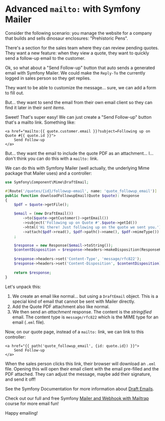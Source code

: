 # Advanced `mailto:` with Symfony Mailer

Consider the following scenario: you manage the website for a company that
builds and sells dinosaur enclosures: "Prehistoric Pens".

There's a section for the sales team where they can review pending
quotes. They want a new feature: when they view a quote, they want to
quickly send a follow-up email to the customer.

Ok, so what about a "Send Follow-up" button that auto sends a generated email with
Symfony Mailer. We could make the `Reply-To` the currently logged in sales person
so they get replies.

They want to be able to customize the message... sure, we can add a form to fill out.

But... they want to send the email from their own email client so they can find it later
in their *sent items*.

Sweet! That's super easy! We can just create a "Send Follow-up" button that's a mailto link.
Something like:

```twig
<a href="mailto:{{ quote.customer.email }}?subject=Following up on Quote #{{ quote.id }}">
    Send Follow-up
</a>
```

But... they want the email to include the quote PDF as an attachment... I... don't think you
can do this with a `mailto:` link.

We can do this with Symfony Mailer (well actually, the underlying Mime package that Mailer uses)
and a controller:

```php
use Symfony\Component\Mime\DraftEmail;

#[Route('/quotes/{id}/followup-email', name: 'quote_followup_email')]
public function downloadFollowupEmail(Quote $quote): Response
{
    $pdf = $quote->getFile();

    $email = (new DraftEmail())
        ->to($quote->getCustomer()->getEmail())
        ->subject('Following up on Quote #'.$quote->getId())
        ->html('Hi there! Just following up on the quote we sent you.')
        ->attach($pdf->read(), $pdf->path()->name(), $pdf->mimeType())
    ;

    $response = new Response($email->toString());
    $contentDisposition = $response->headers->makeDisposition(ResponseHeaderBag::DISPOSITION_ATTACHMENT, $quote->getId().'.eml');
    
    $response->headers->set('Content-Type', 'message/rfc822');
    $response->headers->set('Content-Disposition', $contentDisposition);
    
    return $response;
}
```

Let's unpack this:
1. We create an email like normal... but using a `DraftEmail` object. This
   is a special kind of email that cannot be sent with Mailer directly.
2. Add the Quote PDF attachment also like normal.
3. We then send an *attachment* response. The content is the *stringified*
   email. The content type is `message/rfc822` which is the MIME type for an email
   (`.eml` file).

Now, on our quote page, instead of a `mailto:` link, we can link to this controller:

```twig
<a href="{{ path('quote_followup_email', {id: quote.id}) }}">
    Send Follow-up
</a>
```

When the sales person clicks this link, their browser will download an `.eml` file.
Opening this will open their email client with the email pre-filled and the PDF attached.
They can adjust the message, maybe add their signature, and send it off!

See the Symfony Documentation for more information about
[Draft Emails](https://symfony.com/doc/current/mailer.html#draft-emails).

Check out our full and free Symfony
[Mailer and Webhook with Mailtrap](https://symfonycasts.com/screencast/mailtrap)
course for more email fun!

Happy emailing!
